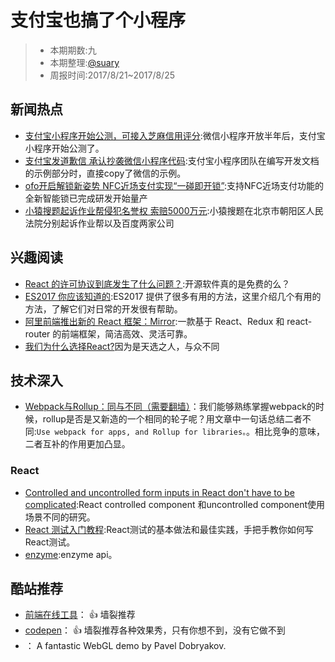 # 支付宝也搞了个小程序

> - 本期期数:九    
> - 本期整理:[@suary](https://github.com/suary)
> - 周报时间:2017/8/21~2017/8/25 

## 新闻热点
- [支付宝小程序开始公测，可接入芝麻信用评分](http://www.sohu.com/a/165637823_114778):微信小程序开放半年后，支付宝小程序开始公测了。
- [支付宝发道歉信 承认抄袭微信小程序代码](http://www.techweb.com.cn/it/2017-08-19/2575633.shtml):支付宝小程序团队在编写开发文档的示例部分时，直接copy了微信的示例。
- [ofo开启解锁新姿势 NFC近场支付实现“一碰即开锁”](http://www.techweb.com.cn/it/2017-08-22/2576570.shtml):支持NFC近场支付功能的全新智能锁已完成研发开始量产
- [小猿搜题起诉作业帮侵犯名誉权 索赔5000万元](http://www.techweb.com.cn/it/2017-08-24/2577955.shtml):小猿搜题在北京市朝阳区人民法院分别起诉作业帮以及百度两家公司

## 兴趣阅读

- [React 的许可协议到底发生了什么问题？](https://zhuanlan.zhihu.com/p/28618630?group_id=882578710224605184):开源软件真的是免费的么？
- [ES2017 你应该知道的](https://zhuanlan.zhihu.com/p/28676129):ES2017 提供了很多有用的方法，这里介绍几个有用的方法，了解它们对日常的开发很有帮助。
- [阿里前端推出新的 React 框架：Mirror](http://qianduan.guru/posts/5997b695852d815d019c1659?nsukey=cBcXWLFJDK3I63kP6mfWNk4zEPRnCRiKG8XaXEg427Dvl%2BTk2yjv%2FVw2FEtN0xar%2BhklAydlP7EYjKI02FXkoLXpqLtGOJ0L6xyd0X3fDb6GVacYcB10nLCUEmRA2hGUo15bySmlfV%2Bbbyw2Odz35E40H3Q%2BfI0n88c3cqkTlSyCWxxOY%2FS1ZVgylJOYfXqs):一款基于 React、Redux 和 react-router 的前端框架，简洁高效、灵活可靠。
- [我们为什么选择React?](http://www.sohu.com/a/165549919_465223)因为是天选之人，与众不同

## 技术深入

- [Webpack与Rollup：同与不同（需要翻墙）](https://medium.com/webpack/webpack-and-rollup-the-same-but-different-a41ad427058c)：我们能够熟练掌握webpack的时候，rollup是否是又新造的一个相同的轮子呢？用文章中一句话总结二者不同:`Use webpack for apps, and Rollup for libraries。`。相比竞争的意味，二者互补的作用更加凸显。

### React

- [Controlled and uncontrolled form inputs in React don't have to be complicated](https://goshakkk.name/controlled-vs-uncontrolled-inputs-react/):React controlled component 和uncontrolled component使用场景不同的研究。
- [React 测试入门教程](http://www.ruanyifeng.com/blog/2016/02/react-testing-tutorial.html):React测试的基本做法和最佳实践，手把手教你如何写React测试。
- [enzyme](http://airbnb.io/enzyme/docs/api/):enzyme api。

## 酷站推荐 

- [前端在线工具](http://tool.oschina.net/)： :+1: 墙裂推荐
- [codepen](https://codepen.io/)： :+1: 墙裂推荐各种效果秀，只有你想不到，没有它做不到
- [](https://codepen.io/PavelDoGreat/full/zdWzEL/)： A fantastic WebGL demo by Pavel Dobryakov. 
